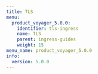 ```yaml
---
title: TLS
menu:
  product_voyager_5.0.0:
    identifier: tls-ingress
    name: TLS
    parent: ingress-guides
    weight: 15
menu_name: product_voyager_5.0.0
info:
  version: 5.0.0
---
```


